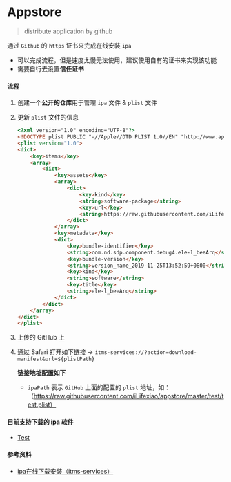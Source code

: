 # Appstore
> distribute application by github

通过 `Github` 的 `https` 证书来完成在线安装 `ipa`

- 可以完成流程，但是速度太慢无法使用，建议使用自有的证书来实现该功能
- 需要自行去设置**信任证书**



#### 流程

1. 创建一个**公开的仓库**用于管理 `ipa` 文件 & `plist` 文件

2. 更新 `plist` 文件的信息

   ```html
   <?xml version="1.0" encoding="UTF-8"?>
   <!DOCTYPE plist PUBLIC "-//Apple//DTD PLIST 1.0//EN" "http://www.apple.com/DTDs/PropertyList-1.0.dtd">
   <plist version="1.0">
   <dict>
       <key>items</key>
       <array>
           <dict>
               <key>assets</key>
               <array>
                   <dict>
                       <key>kind</key>
                       <string>software-package</string>
                       <key>url</key>
                       <string>https://raw.githubusercontent.com/iLifexiao/appstore/master/test/test.ipa</string>
                   </dict>
               </array>
               <key>metadata</key>
               <dict>
                   <key>bundle-identifier</key>
                   <string>com.nd.sdp.component.debug4.ele-l_beeArq</string>
                   <key>bundle-version</key>
                   <string>version_name_2019-11-25T13:52:59+0800</string>
                   <key>kind</key>
                   <string>software</string>
                   <key>title</key>
                   <string>ele-l_beeArq</string>
               </dict>
           </dict>
       </array>
   </dict>
   </plist>
   ```

3. 上传的 GitHub 上

4. 通过 Safari 打开如下链接 -> `itms-services://?action=download-manifest&url=${plistPath}`

   **链接地址配置如下**

   - `ipaPath` 表示 `GitHub` 上面的配置的 `plist` 地址，如：（https://raw.githubusercontent.com/iLifexiao/appstore/master/test/test.plist）





#### 目前支持下载的 ipa 软件

- [Test](itms-services://?action=download-manifest&url=https://raw.githubusercontent.com/iLifexiao/appstore/master/test/test.plist)







#### 参考资料

- [ipa在线下载安装（itms-services）](https://blog.csdn.net/xlyrh/article/details/79078271)